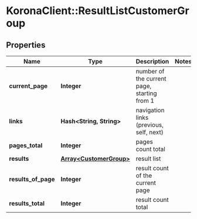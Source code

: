# KoronaClient::ResultListCustomerGroup

## Properties
Name | Type | Description | Notes
------------ | ------------- | ------------- | -------------
**current_page** | **Integer** | number of the current page, starting from 1 | 
**links** | **Hash&lt;String, String&gt;** | navigation links (previous, self, next) | 
**pages_total** | **Integer** | pages count total | 
**results** | [**Array&lt;CustomerGroup&gt;**](CustomerGroup.md) | result list | 
**results_of_page** | **Integer** | result count of the current page | 
**results_total** | **Integer** | result count total | 


